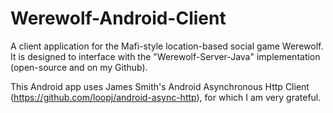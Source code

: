 Werewolf-Android-Client
=======================
A client application for the Mafi-style location-based social game Werewolf. It is designed to interface with the "Werewolf-Server-Java" implementation (open-source and on my Github).

This Android app uses James Smith's Android Asynchronous Http Client (https://github.com/loopj/android-async-http), for which I am very grateful.
